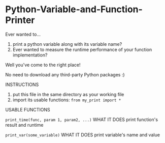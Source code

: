 # Python-Variable-and-Function-Printer
Ever wanted to... 
1. print a python variable along with its variable name?
2. Ever wanted to measure the runtime performance of your function implementation? 

Well you've come to the right place!

No need to download any third-party Python packages :)

INSTRUCTIONS
1. put this file in the same directory as your working file
2. import its usable functions: `from my_print import *`

USABLE FUNCTIONS

`print_time(func, param 1, param2, ...)`
    WHAT IT DOES    print function's result and runtime

`print_var(some_variable)`
    WHAT IT DOES    print variable's name and value  
